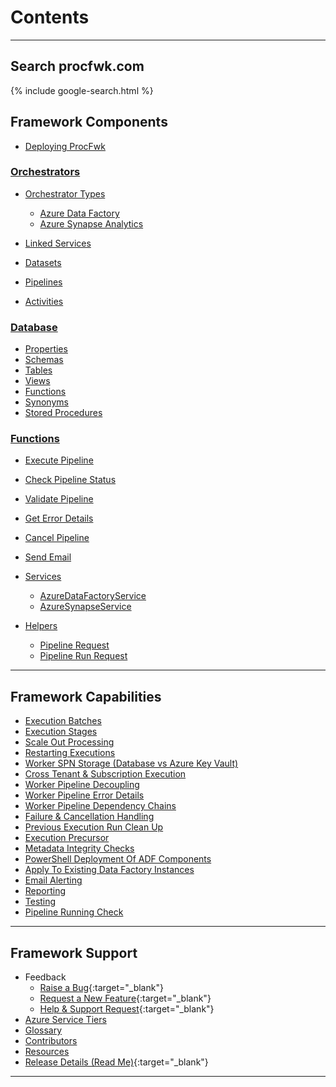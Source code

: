 # Contents

___

## Search procfwk.com
{% include google-search.html %}

## Framework Components

* [Deploying ProcFwk](/procfwk/deployprocfwk)

### [Orchestrators](/procfwk/orchestrators)

* [Orchestrator Types](/procfwk/orchestratortypes)
  * [Azure Data Factory](/procfwk/datafactory)
  * [Azure Synapse Analytics](/procfwk/synapse)

* [Linked Services](/procfwk/linkedservices)
* [Datasets](/procfwk/datasets)
* [Pipelines](/procfwk/pipelines)
* [Activities](/procfwk/activities)

### [Database](/procfwk/database)
* [Properties](/procfwk/properties)
* [Schemas](/procfwk/schemas)
* [Tables](/procfwk/tables)
* [Views](/procfwk/views)
* [Functions](/procfwk/dbfunctions)
* [Synonyms](/procfwk/synonyms)
* [Stored Procedures](/procfwk/storedprocedures)

### [Functions](/procfwk/functions)

* [Execute Pipeline](/procfwk/executepipeline)
* [Check Pipeline Status](/procfwk/checkpipelinestatus)
* [Validate Pipeline](/procfwk/validatepipeline)
* [Get Error Details](/procfwk/geterrordetails)
* [Cancel Pipeline](/procfwk/cancelpipeline)
* [Send Email](/procfwk/sendemail)

* [Services](/procfwk/services)
  * [AzureDataFactoryService](/procfwk/datafactoryservice)
  * [AzureSynapseService](/procfwk/synapseservice)
* [Helpers](/procfwk/helpers)
  * [Pipeline Request](/procfwk/pipelinerequest)
  * [Pipeline Run Request](/procfwk/pipelinerunrequest)

___

## Framework Capabilities

* [Execution Batches](/procfwk/executionbatches)
* [Execution Stages](/procfwk/executionstages)
* [Scale Out Processing](/procfwk/scaleoutprocessing)
* [Restarting Executions](/procfwk/frameworkrestart)
* [Worker SPN Storage (Database vs Azure Key Vault)](/procfwk/spnhandling)
* [Cross Tenant & Subscription Execution](/procfwk/crosstenantexecution)
* [Worker Pipeline Decoupling](/procfwk/workerdecoupling)
* [Worker Pipeline Error Details](/procfwk/errordetails)
* [Worker Pipeline Dependency Chains](/procfwk/dependencychains)
* [Failure & Cancellation Handling](/procfwk/failurehandling)
* [Previous Execution Run Clean Up](/procfwk/prevruncleanup)
* [Execution Precursor](/procfwk/executionprecursor)
* [Metadata Integrity Checks](/procfwk/metadataintegritychecks)
* [PowerShell Deployment Of ADF Components](/procfwk/poshdeployingadfparts)
* [Apply To Existing Data Factory Instances](/procfwk/applytoexistingadfs)
* [Email Alerting](/procfwk/emailalerting)
* [Reporting](/procfwk/reporting)
* [Testing](/procfwk/testing)
* [Pipeline Running Check](/procfwk/pipelinealreadyrunning)

___

## Framework Support
* Feedback
  * [Raise a Bug](https://github.com/mrpaulandrew/procfwk/issues/new?labels=bug&template=bug-found.md&title=){:target="_blank"}
  * [Request a New Feature](https://github.com/mrpaulandrew/procfwk/issues/new?labels=enhancement&template=feature-request.md&title=){:target="_blank"}
  * [Help & Support Request](https://github.com/mrpaulandrew/procfwk/issues/new?assignees=mrpaulandrew&labels=help+wanted&template=help---support-request.md&title=){:target="_blank"}
* [Azure Service Tiers](/procfwk/servicetiers)
* [Glossary](/procfwk/glossary)
* [Contributors](/procfwk/contributors)
* [Resources](/procfwk/resources)
* [Release Details (Read Me)](https://github.com/mrpaulandrew/procfwk/blob/master/README.md){:target="_blank"}

___